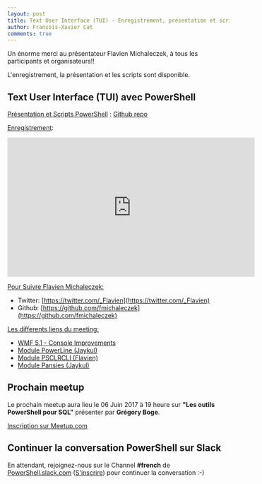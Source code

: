 ```yaml
---
layout: post
title: Text User Interface (TUI) - Enregistrement, présentation et scripts
author: Francois-Xavier Cat
comments: true
---
```


Un énorme merci au présentateur Flavien Michaleczek, à tous les participants et organisateurs!!

L'enregistrement, la présentation et les scripts sont disponible.

## Text User Interface (TUI) avec PowerShell

<u>Présentation et Scripts PowerShell</u> : [Github repo](https://github.com/FrPSUG/Presentations/)

<u>Enregistrement</u>:
<iframe width="560" height="315" src="https://www.youtube.com/embed/XR06_VOqbGs" frameborder="0" allowfullscreen></iframe>

<u>Pour Suivre Flavien Michaleczek:</u>
* Twitter: [https://twitter.com/_Flavien](https://twitter.com/_Flavien)
* Github: [https://github.com/fmichaleczek](https://github.com/fmichaleczek)


<u>Les differents liens du meeting:</u>
* [WMF 5.1 - Console Improvements](https://msdn.microsoft.com/en-us/powershell/wmf/5.1/console-improvements?f=255&MSPPError=-2147217396)
* [Module PowerLine (Jaykul)](https://github.com/Jaykul/PowerLine)
* [Module PSCLRCLI (Flavien)](https://github.com/fmichaleczek/PSClrCli)
* [Module Pansies (Jaykul)](https://github.com/PoshCode/Pansies)



## Prochain meetup
Le prochain meetup aura lieu le 06 Juin 2017 à 19 heure sur <b>"Les outils PowerShell pour SQL"</b> présenter par <b>Grégory Boge</b>.

[Inscription sur Meetup.com](https://www.meetup.com/fr-FR/FrenchPSUG/events/234089613/)

## Continuer la conversation PowerShell sur Slack

En attendant, rejoignez-nous sur le Channel <b>#french</b> de <a href="https://powershell.slack.com/Slack">PowerShell.slack.com</a>  (<a href="http://slack.poshcode.org/">S'inscrire</a>) pour continuer la conversation :-)

